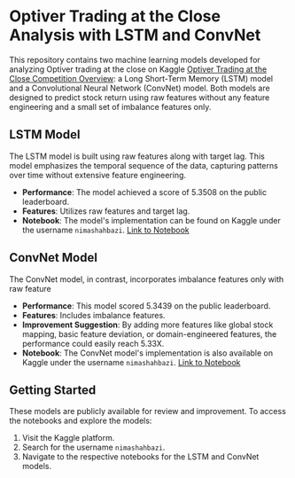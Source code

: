 # Optiver Trading at the Close Analysis with LSTM and ConvNet

This repository contains two machine learning models developed for analyzing Optiver trading at the close on Kaggle [Optiver Trading at the Close Competition Overview](https://www.kaggle.com/competitions/optiver-trading-at-the-close/overview): a Long Short-Term Memory (LSTM) model and a Convolutional Neural Network (ConvNet) model. Both models are designed to predict stock return using raw features without any feature engineering and a small set of imbalance features only.

## LSTM Model

The LSTM model is built using raw features along with target lag. This model emphasizes the temporal sequence of the data, capturing patterns over time without extensive feature engineering.

- **Performance**: The model achieved a score of 5.3508 on the public leaderboard.
- **Features**: Utilizes raw features and target lag.
- **Notebook**: The model's implementation can be found on Kaggle under the username `nimashahbazi`. [Link to Notebook](#)

## ConvNet Model

The ConvNet model, in contrast, incorporates imbalance features only with raw feature

- **Performance**: This model scored 5.3439 on the public leaderboard.
- **Features**: Includes imbalance features.
- **Improvement Suggestion**: By adding more features like global stock mapping, basic feature deviation, or domain-engineered features, the performance could easily reach 5.33X.
- **Notebook**: The ConvNet model's implementation is also available on Kaggle under the username `nimashahbazi`. [Link to Notebook](#)

## Getting Started

These models are publicly available for review and improvement. To access the notebooks and explore the models:

1. Visit the Kaggle platform.
2. Search for the username `nimashahbazi`.
3. Navigate to the respective notebooks for the LSTM and ConvNet models.


